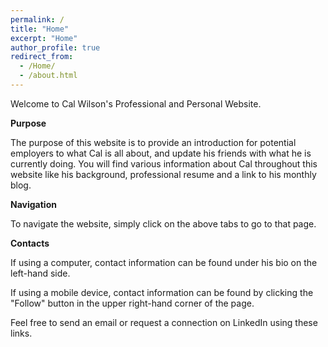 ```yaml
---
permalink: /
title: "Home"
excerpt: "Home"
author_profile: true
redirect_from: 
  - /Home/
  - /about.html
---
```



Welcome to Cal Wilson's Professional and Personal Website. 


**Purpose**

The purpose of this website is to provide an introduction for potential employers to what Cal is all about, and update his friends with what he is currently doing. You will find various information about Cal throughout this website like his background, professional resume and a link to his monthly blog. 


**Navigation**

To navigate the website, simply click on the above tabs to go to that page. 


**Contacts**

If using a computer, contact information can be found under his bio on the left-hand side. 

If using a mobile device, contact information can be found by clicking the "Follow" button in the upper right-hand corner of the page. 

Feel free to send an email or request a connection on LinkedIn using these links.



